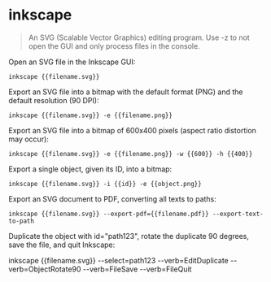 inkscape
========

> An SVG (Scalable Vector Graphics) editing program.
> Use -z to not open the GUI and only process files in the console.

Open an SVG file in the Inkscape GUI:

    inkscape {{filename.svg}}

Export an SVG file into a bitmap with the default format (PNG) and the default resolution (90 DPI):

    inkscape {{filename.svg}} -e {{filename.png}}

Export an SVG file into a bitmap of 600x400 pixels (aspect ratio distortion may occur):

    inkscape {{filename.svg}} -e {{filename.png}} -w {{600}} -h {{400}}

Export a single object, given its ID, into a bitmap:

    inkscape {{filename.svg}} -i {{id}} -e {{object.png}}

Export an SVG document to PDF, converting all texts to paths:

    inkscape {{filename.svg}} --export-pdf={{filename.pdf}} --export-text-to-path

Duplicate the object with id="path123", rotate the duplicate 90 degrees, save the file, and quit Inkscape:

   inkscape {{filename.svg}} --select=path123 --verb=EditDuplicate --verb=ObjectRotate90 --verb=FileSave --verb=FileQuit
